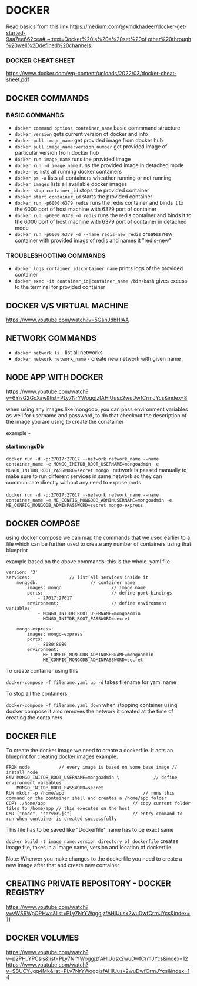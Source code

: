 # DOCKER

Read basics from this link
https://medium.com/@kmdkhadeer/docker-get-started-9aa7ee662cea#:~:text=Docker%20is%20a%20set%20of,other%20through%20well%2Ddefined%20channels.

### DOCKER CHEAT SHEET

https://www.docker.com/wp-content/uploads/2022/03/docker-cheat-sheet.pdf

## DOCKER COMMANDS

### BASIC COMMANDS

- `docker command options container_name` basic commmand structure
- `docker version` gets current version of docker and info
- `docker pull image_name` get provided image from docker hub
- `docker pull image_name:version_number` get provided image of particular version from docker hub
- `docker run image_name` runs the provided image
- `docker run -d image_name` runs the provided image in detached mode
- `docker ps` lists all running docker containers
- `docker ps -a` lists all containers wheather running or not running
- `docker images` lists all available docker images
- `docker stop container_id` stops the provided container
- `docker start container_id` starts the provided container
- `docker run -p6000:6379 redis` runs the redis container and binds it to the 6000 port of host machine with 6379 port of container
- `docker run -p6000:6379 -d redis` runs the redis container and binds it to the 6000 port of host machine with 6379 port of container in detached mode
- `docker run -p6000:6379 -d --name redis-new redis` creates new container with provided imags of redis and names it "redis-new"

### TROUBLESHOOTING COMMANDS

- `docker logs container_id|container_name` prints logs of the provided container
- `docker exec -it container_id|container_name /bin/bash` gives excess to the terminal for provided container

## DOCKER V/S VIRTUAL MACHINE

https://www.youtube.com/watch?v=5GanJdbHlAA

## NETWORK COMMANDS

- `docker network ls` - list all networks
- `docker network network_name` - create new network with given name

## NODE APP WITH DOCKER

https://www.youtube.com/watch?v=6YisG2GcXaw&list=PLy7NrYWoggjzfAHlUusx2wuDwfCrmJYcs&index=8

when using any images like mongodb, you can pass environment variables as well for username and password, to do that checkout the description of the image you are using to create the conatainer

example -

#### start mongoDb

`docker run -d -p:27017:27017 --network network_name --name container_name -e MONGO_INITDB_ROOT_USERNAME=mongoadmin -e MONGO_INITDB_ROOT_PASSWORD=secret mongo ` network is passed manually to make sure to run different services in same network so they can communicate directly without any need to expose ports

####

`docker run -d -p:27017:27017 --network network_name --name container_name -e ME_CONFIG_MONGODB_ADMINUSERNAME=mongoadmin -e ME_CONFIG_MONGODB_ADMINPASSWORD=secret mongo-express`

## DOCKER COMPOSE

using docker compose we can map the commands that we used earlier to a file which can be further used to create any number of containers using that blueprint

example based on the above commands: this is the whole .yaml file

```
version: '3'
services:               // list all services inside it
    mongodb:                    // container name
        images: mongo                   // image name
        ports:                          // define port bindings
            - 27017:27017
        environment:                    // define environment variables
            - MONGO_INITDB_ROOT_USERNAME=mongoadmin
            - MONGO_INITDB_ROOT_PASSWORD=secret

    mongo-express:
        images: mongo-express
        ports:
            - 8080:8080
        environment:
            - ME_CONFIG_MONGODB_ADMINUSERNAME=mongoadmin
            - ME_CONFIG_MONGODB_ADMINPASSWORD=secret
```

To create container using this

`docker-compose -f filename.yaml up -d` takes filename for yaml name

To stop all the containers

`docker-compose -f filename.yaml down` when stopping container using docker compose it also removes the network it created at the time of creating the containers

## DOCKER FILE

To create the docker image we need to create a dockerfile. It acts an blueprint for creating docker images
example:

```
FROM node           // every image is based on some base image // install node
ENV MONGO_INITDB_ROOT_USERNAME=mongoadmin \             // define environment variables
    MONGO_INITDB_ROOT_PASSWORD=secret
RUN mkdir -p /home/app                              // runs this command on the container shell and creates a /home/app folder
COPY ./home/app                                 // copy current folder files to /home/app // this executes on the host
CMD ["node", "server.js"]                       // entry command to run when container is created successfully
```

This file has to be saved like "Dockerfile" name has to be exact same

`docker build -t image_name:version directory_of_dockerfile` creates image file, takes in a image name, version and location of dockerfile

Note: Whenver you make changes to the dockerfile you need to create a new image after that and create new container

## CREATING PRIVATE REPOSITORY - DOCKER REGISTRY

https://www.youtube.com/watch?v=vWSRWpOPHws&list=PLy7NrYWoggjzfAHlUusx2wuDwfCrmJYcs&index=11

## DOCKER VOLUMES

https://www.youtube.com/watch?v=p2PH_YPCsis&list=PLy7NrYWoggjzfAHlUusx2wuDwfCrmJYcs&index=12
https://www.youtube.com/watch?v=SBUCYJgg4Mk&list=PLy7NrYWoggjzfAHlUusx2wuDwfCrmJYcs&index=14
